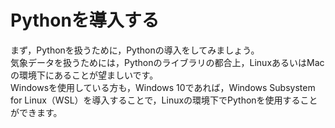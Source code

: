 # Pythonを導入する

まず，Pythonを扱うために，Pythonの導入をしてみましょう。  
気象データを扱うためには，Pythonのライブラリの都合上，LinuxあるいはMacの環境下にあることが望ましいです。  
Windowsを使用している方も，Windows 10であれば，Windows Subsystem for Linux（WSL）を導入することで，Linuxの環境下でPythonを使用することができます。